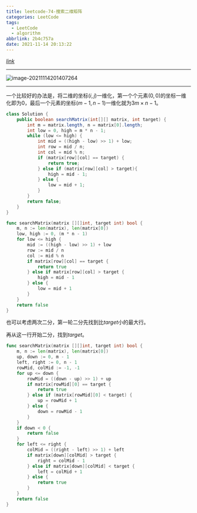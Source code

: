 ```yaml
---
title: leetcode-74-搜索二维矩阵
categories: LeetCode
tags:
  - LeetCode
  - algorithm
abbrlink: 2b4c757a
date: 2021-11-14 20:13:22
---
```


[$link$](https://leetcode-cn.com/problems/search-a-2d-matrix/)

<hr/>

![image-20211114201407264](https://gitee.com/cao_ziqiang/img/raw/master/20211114201409.png)

<hr/>

一个比较好的办法是，将二维的坐标$(i,j)$一维化，第一个个元素$(0,0)$的坐标一维化即为0，最后一个元素的坐标$(m-1,n-1)$一维化就为3$m\times n-1$。

```java
class Solution {
    public boolean searchMatrix(int[][] matrix, int target) {
        int m = matrix.length, n = matrix[0].length;
        int low = 0, high = m * n - 1;
        while (low <= high) {
            int mid = ((high - low) >> 1) + low;
            int row = mid / n;
            int col = mid % n;
            if (matrix[row][col] == target) {
                return true;
            } else if (matrix[row][col] > target){
                high = mid - 1;
            } else {
                low = mid + 1;
            }
        }
        return false;
    }
}
```

```go
func searchMatrix(matrix [][]int, target int) bool {
    m, n := len(matrix), len(matrix[0])
    low, high := 0, (m * n - 1)
    for low <= high {
        mid := ((high - low) >> 1) + low
        row := mid / n
        col := mid % n
        if matrix[row][col] == target {
            return true
        } else if matrix[row][col] > target {
            high = mid - 1
        } else {
            low = mid + 1
        }
    }
    return false
}
```

也可以考虑两次二分，第一轮二分先找到比$target$小的最大行。

再从这一行开始二分，找到$target$。

```go
func searchMatrix(matrix [][]int, target int) bool {
    m, n := len(matrix), len(matrix[0])
    up, down := 0, m - 1
    left, right := 0, n - 1
    rowMid, colMid := -1, -1
    for up <= down {
        rowMid = ((down - up) >> 1) + up
        if matrix[rowMid][0] == target {
            return true
        } else if (matrix[rowMid][0] < target) {
            up = rowMid + 1
        } else {
            down = rowMid - 1
        }
    }
    if down < 0 {
        return false
    }
    for left <= right {
        colMid = ((right - left) >> 1) + left
        if matrix[down][colMid] > target {
            right = colMid - 1
        } else if matrix[down][colMid] < target {
            left = colMid + 1
        } else {
            return true
        }
    }
    return false
}
```

